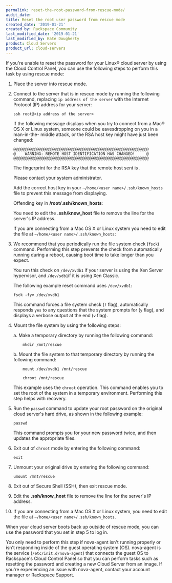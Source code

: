 ```yaml
---
permalink: reset-the-root-password-from-rescue-mode/
audit_date:
title: Reset the root user password from rescue mode
created_date: '2019-01-21'
created_by: Rackspace Community
last_modified_date: '2019-01-21'
last_modified_by: Kate Dougherty
product: Cloud Servers
product_url: cloud-servers
---
```


If you're unable to reset the password for your Linux&reg; cloud server by
using the Cloud Control Panel, you can use the following steps to perform
this task by using rescue mode:

1. Place the server into rescue mode.

2. Connect to the server that is in rescue mode by running the following
   command, replacing `ip address of the server` with the Internet Protocol
   (IP) address for your server:

       ssh root@<ip address of the server>

   If the following message displays when you try to connect from a Mac&reg;
   OS X or Linux system, someone could be eavesdropping on you in a man-in-the-
   middle attack, or the RSA host key might have just been changed:

       @@@@@@@@@@@@@@@@@@@@@@@@@@@@@@@@@@@@@@@@@@@@@@@@@@@@@@@@@@@
       @    WARNING: REMOTE HOST IDENTIFICATION HAS CHANGED!     @
       @@@@@@@@@@@@@@@@@@@@@@@@@@@@@@@@@@@@@@@@@@@@@@@@@@@@@@@@@@@

   The fingerprint for the RSA key that the remote host sent is <RSA Key>.

   Please contact your system administrator.

   Add the correct host key in your `~/home/<user name>/.ssh/known_hosts` file
   to prevent this message from displaying.

   Offending key in **/root/.ssh/known_hosts**:<line number>

   You need to edit the **.ssh/know_host** file to remove the line for the
   server's IP address.

   If you are connecting from a Mac OS X or Linux system you need to edit the
   file at `~/home/<user name>/.ssh/known_hosts`:

3. We recommend that you periodically run the file system check (`fsck`)
   command. Performing this step prevents the check from automatically
   running during a reboot, causing boot time to take longer than you expect.

   You run this check on `/dev/xvdb1` if your server is using the Xen Server
   hypervisor, and `/dev/sdb1`if it is using Xen Classic.

   The following example reset command uses `/dev/xvdb1`:

       fsck -fyv /dev/xvdb1

   This command forces a file system check (`f` flag), automatically responds
   `yes` to any questions that the system prompts for (`y` flag), and displays
   a verbose output at the end (`v` flag).

4. Mount the file system by using the following steps:

   a. Make a temporary directory by running the following command:

           mkdir /mnt/rescue

   b. Mount the file system to that temporary directory by running the
      following command:

           mount /dev/xvdb1 /mnt/rescue

           chroot /mnt/rescue

   This example uses the `chroot` operation. This command enables you to set
   the root of the system in a temporary environment. Performing this step
   helps with recovery.

5. Run the `passwd` command to update your root password on the original cloud
   server's hard drive, as shown in the following example:

       passwd

   This command prompts you for your new password twice, and then
   updates the appropriate files.

6. Exit out of `chroot` mode by entering the following command:

       exit

7. Unmount your original drive by entering the following command:

       umount /mnt/rescue

8. Exit out of Secure Shell (SSH), then exit rescue mode.
9. Edit the **.ssh/know_host** file to remove the line
   for the server's IP address.

10. If you are connecting from a Mac OS X or Linux system, you need to edit the
    file at `~/home/<user name>/.ssh/known_hosts`.

When your cloud server boots back up outside of rescue mode, you can use the
password that you set in step 5 to log in.

You only need to perform this step if nova-agent isn't running properly or
isn't responding inside of the guest operating system (OS).  nova-agent is the
service (`/etc/init.d/nova-agent`) that connects the guest OS to Rackspace's
Cloud Control Panel so that you can perform tasks such as resetting the
password and creating a new Cloud Server from an image. If you're experiencing
an issue with nova-agent, contact your account manager or Rackspace Support.
